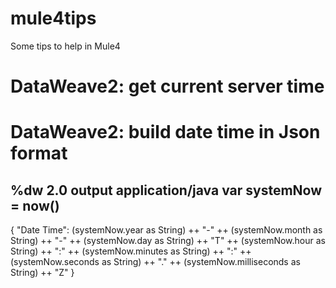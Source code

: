 # mule4tips
Some tips to help in Mule4

# DataWeave2: get current server time


# DataWeave2: build date time in Json format
%dw 2.0
output application/java
var systemNow = now()
---
{
    "Date Time": (systemNow.year as String) ++ "-" ++ (systemNow.month as String) ++ "-" ++ (systemNow.day as String) ++ "T" ++ (systemNow.hour as String) ++ ":" ++ (systemNow.minutes as String) ++ ":" ++ (systemNow.seconds as String) ++ "." ++ (systemNow.milliseconds as String) ++ "Z"
}
